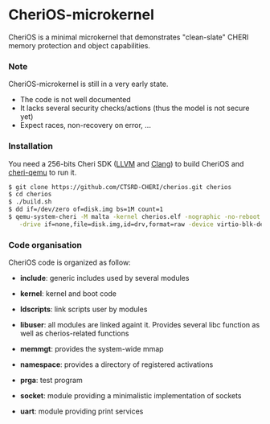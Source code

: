 # CheriOS-microkernel

CheriOS is a minimal microkernel that demonstrates "clean-slate" CHERI memory protection and object capabilities.

### Note

CheriOS-microkernel is still in a very early state.

 * The code is not well documented
 * It lacks several security checks/actions (thus the model is not secure yet)
 * Expect races, non-recovery on error, ...

### Installation

You need a 256-bits Cheri SDK ([LLVM] and [Clang]) to build CheriOS and [cheri-qemu] to run it.

```sh
$ git clone https://github.com/CTSRD-CHERI/cherios.git cherios
$ cd cherios
$ ./build.sh
$ dd if=/dev/zero of=disk.img bs=1M count=1
$ qemu-system-cheri -M malta -kernel cherios.elf -nographic -no-reboot -m 2048 \
   -drive if=none,file=disk.img,id=drv,format=raw -device virtio-blk-device,drive=drv
```

### Code organisation

CheriOS code is organized as follow:

* __include__: generic includes used by several modules
* __kernel__: kernel and boot code
* __ldscripts__: link scripts user by modules
* __libuser__: all modules are linked againt it. Provides several libc function as well as cherios-related functions
* __memmgt__: provides the system-wide mmap
* __namespace__: provides a directory of registered activations
* __prga__: test program
* __socket__: module providing a minimalistic implementation of sockets
* __uart__: module providing print services


   [cheri-qemu]: <https://github.com/CTSRD-CHERI/qemu>
   [LLVM]: <http://github.com/CTSRD-CHERI/llvm>
   [Clang]: <https://github.com/CTSRD-CHERI/clang>


